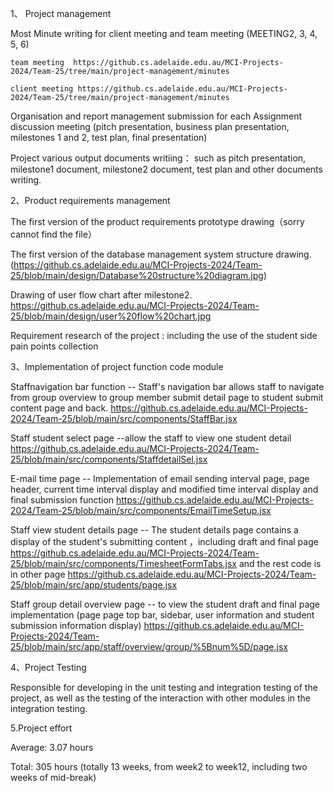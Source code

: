
1、 Project management

  Most Minute writing for client meeting and team meeting (MEETING2, 3, 4, 5, 6)
  
    team meeting  https://github.cs.adelaide.edu.au/MCI-Projects-2024/Team-25/tree/main/project-management/minutes

    client meeting https://github.cs.adelaide.edu.au/MCI-Projects-2024/Team-25/tree/main/project-management/minutes

  
  Organisation and report management submission for each Assignment discussion meeting (pitch presentation, business plan presentation, milestones 1 and 2, test plan, final presentation)
  
  Project various output documents writiing： such as pitch presentation, milestone1 document, milestone2 document, test plan and other documents writing.
  
  
  
  
2、Product requirements management

  The first version of the product requirements prototype drawing（sorry cannot find the file）
  
  The first version of the database management system structure drawing. (https://github.cs.adelaide.edu.au/MCI-Projects-2024/Team-25/blob/main/design/Database%20structure%20diagram.jpg)
  
  Drawing of user flow chart after milestone2.   https://github.cs.adelaide.edu.au/MCI-Projects-2024/Team-25/blob/main/design/user%20flow%20chart.jpg 
  
  Requirement research of the project : including the use of the student side pain points collection 
  
  
 
  
 3、Implementation of project function code module
  

   Staffnavigation bar function	-- Staff's navigation bar allows staff to navigate from group overview to group member submit detail page to student submit content page and   back. https://github.cs.adelaide.edu.au/MCI-Projects-2024/Team-25/blob/main/src/components/StaffBar.jsx
   
  Staff  student select page --allow the staff to view one student detail https://github.cs.adelaide.edu.au/MCI-Projects-2024/Team-25/blob/main/src/components/StaffdetailSel.jsx

  E-mail time page  -- Implementation of email sending interval page, page header,    current time interval display and modified time interval display and final submission   function  https://github.cs.adelaide.edu.au/MCI-Projects-2024/Team-25/blob/main/src/components/EmailTimeSetup.jsx

 Staff view student details page -- The student details page contains a display of the student's submitting content ，including draft and final page  https://github.cs.adelaide.edu.au/MCI-Projects-2024/Team-25/blob/main/src/components/TimesheetFormTabs.jsx 
and the rest code is in other page  https://github.cs.adelaide.edu.au/MCI-Projects-2024/Team-25/blob/main/src/app/students/page.jsx
 
Staff group detail overview page  -- to view the student draft and final page implementation (page page top bar, sidebar, user information and student submission            information display)  https://github.cs.adelaide.edu.au/MCI-Projects-2024/Team-25/blob/main/src/app/staff/overview/group/%5Bnum%5D/page.jsx
   
   
4、Project Testing	

Responsible for developing in the unit testing and integration testing of the project, as well as the testing of the interaction with other modules in the integration testing.


5.Project effort 

Average: 3.07 hours

Total: 305 hours (totally 13 weeks, from week2 to week12, including two weeks of mid-break)

 
  
  
   
 
